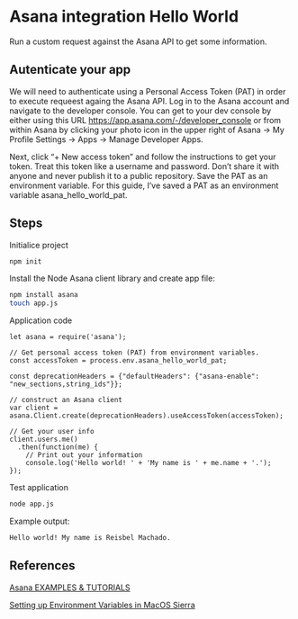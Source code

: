 # Asana integration Hello World

Run a custom request against the Asana API to get some information.

## Autenticate your app

We will need to authenticate using a Personal Access Token (PAT) in order to execute requeest againg the Asana API. Log in to the Asana account and navigate to the developer console. You can get to your dev console by either using this URL https://app.asana.com/-/developer_console or from within Asana by clicking your photo icon in the upper right of Asana -> My Profile Settings -> Apps -> Manage Developer Apps.

Next, click “+ New access token” and follow the instructions to get your token. Treat this token like a username and password. Don’t share it with anyone and never publish it to a public repository. Save the PAT as an environment variable. For this guide, I’ve saved a PAT as an environment variable asana_hello_world_pat.

## Steps

Initialice project

```bash
npm init
```

Install the Node Asana client library and create app file:

```bash
npm install asana
touch app.js
```

Application code

```node
let asana = require('asana');

// Get personal access token (PAT) from environment variables.
const accessToken = process.env.asana_hello_world_pat;

const deprecationHeaders = {"defaultHeaders": {"asana-enable": "new_sections,string_ids"}};

// construct an Asana client
var client = asana.Client.create(deprecationHeaders).useAccessToken(accessToken);

// Get your user info
client.users.me()
  .then(function(me) {
    // Print out your information
    console.log('Hello world! ' + 'My name is ' + me.name + '.');
});
```

Test application

```bash
node app.js
```

Example output:

```bash
Hello world! My name is Reisbel Machado.
```

## References

[Asana EXAMPLES & TUTORIALS](https://asana.com/developers/documentation/examples-tutorials/triage-bot)

[Setting up Environment Variables in MacOS Sierra](https://medium.com/@himanshuagarwal1395/setting-up-environment-variables-in-macos-sierra-f5978369b255)

